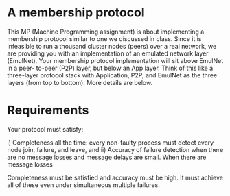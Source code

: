 # A membership protocol

This MP (Machine Programming assignment) is about implementing a membership protocol similar to one
we discussed in class. Since it is infeasible to run a thousand cluster nodes (peers) over a real network, we 
are providing you with an implementation of an emulated network layer (EmulNet). Your membership 
protocol implementation will sit above EmulNet in a peer- to-peer (P2P) layer, but below an App layer.
Think of this like a three-layer protocol stack with Application, P2P, and EmulNet as the three layers (from
top to bottom). More details are below.

# Requirements

Your protocol must satisfy:

i) Completeness all the time: every non-faulty process must detect every node join, failure, and leave, and
ii) Accuracy of failure detection when there are no message losses and message delays are small. When there are message losses

Completeness must be satisfied and accuracy must be high. It must achieve all of these even under simultaneous multiple failures.
